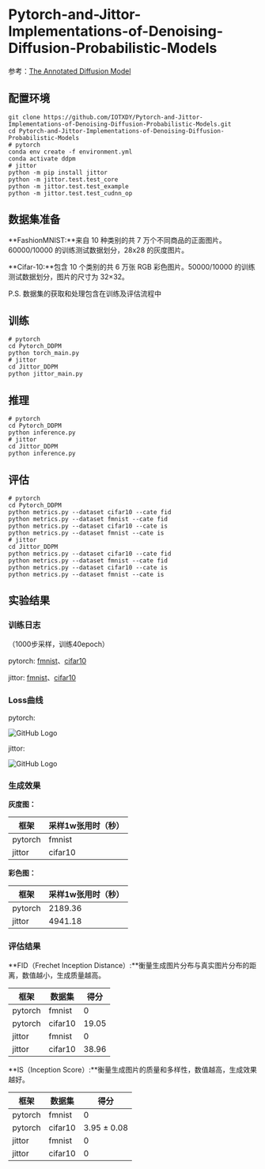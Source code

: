 # Pytorch-and-Jittor-Implementations-of-Denoising-Diffusion-Probabilistic-Models

参考：[The Annotated Diffusion Model](https://huggingface.co/blog/annotated-diffusion)

## 配置环境

````
git clone https://github.com/IOTXDY/Pytorch-and-Jittor-Implementations-of-Denoising-Diffusion-Probabilistic-Models.git
cd Pytorch-and-Jittor-Implementations-of-Denoising-Diffusion-Probabilistic-Models
# pytorch
conda env create -f environment.yml
conda activate ddpm
# jittor
python -m pip install jittor
python -m jittor.test.test_core
python -m jittor.test.test_example
python -m jittor.test.test_cudnn_op
````

## 数据集准备

**FashionMNIST:**来自 10 种类别的共 7 万个不同商品的正面图片。60000/10000 的训练测试数据划分，28x28 的灰度图片。

**Cifar-10:**包含 10 个类别的共 6 万张 RGB 彩色图片。50000/10000 的训练测试数据划分，图片的尺寸为 32×32。

P.S. 数据集的获取和处理包含在训练及评估流程中

## 训练


````
# pytorch
cd Pytorch_DDPM
python torch_main.py
# jittor
cd Jittor_DDPM
python jittor_main.py
````


## 推理

````
# pytorch
cd Pytorch_DDPM
python inference.py
# jittor
cd Jittor_DDPM
python inference.py
````

## 评估

````
# pytorch
cd Pytorch_DDPM
python metrics.py --dataset cifar10 --cate fid
python metrics.py --dataset fmnist --cate fid
python metrics.py --dataset cifar10 --cate is
python metrics.py --dataset fmnist --cate is
# jittor
cd Jittor_DDPM
python metrics.py --dataset cifar10 --cate fid
python metrics.py --dataset fmnist --cate fid
python metrics.py --dataset cifar10 --cate is
python metrics.py --dataset fmnist --cate is
````

## 实验结果

### 训练日志

（1000步采样，训练40epoch）

pytorch: [fmnist](https://cg.cs.tsinghua.edu.cn/jittor/)、[cifar10](https://cg.cs.tsinghua.edu.cn/jittor/)

jittor: [fmnist](https://cg.cs.tsinghua.edu.cn/jittor/)、[cifar10](https://cg.cs.tsinghua.edu.cn/jittor/)

### Loss曲线

pytorch:

![GitHub Logo](https://github.githubassets.com/images/modules/logos_page/GitHub-Mark.png "GitHub")

jittor:

![GitHub Logo](https://github.githubassets.com/images/modules/logos_page/GitHub-Mark.png "GitHub")

### 生成效果

**灰度图：**

| 框架   | 采样1w张用时（秒） |
|--------|------|
| pytorch   | fmnist   |
| jittor   | cifar10   |

**彩色图：**

| 框架   | 采样1w张用时（秒） |
|--------|------|
| pytorch   | 2189.36   |
| jittor   | 4941.18   |

### 评估结果

**FID（Frechet Inception Distance）:**衡量生成图片分布与真实图片分布的距离，数值越小，生成质量越高。

| 框架   | 数据集 | 得分     |
|--------|------|----------|
| pytorch   | fmnist   | 0   |
| pytorch   | cifar10   | 19.05   |
| jittor   | fmnist   | 0   |
| jittor   | cifar10   | 38.96   |


**IS（Inception Score）:**衡量生成图片的质量和多样性，数值越高，生成效果越好。

| 框架   | 数据集 | 得分     |
|--------|------|----------|
| pytorch   | fmnist   | 0   |
| pytorch   | cifar10   | 3.95 ± 0.08   |
| jittor   | fmnist   | 0   |
| jittor   | cifar10   | 0   |

